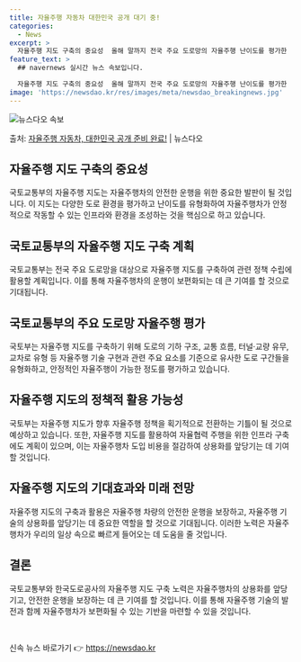 ```yaml
---
title: 자율주행 자동차 대한민국 공개 대기 중!
categories:
  - News
excerpt: >
  자율주행 지도 구축의 중요성  올해 말까지 전국 주요 도로망의 자율주행 난이도를 평가한 '자율주행 지도'가 …
feature_text: >
  ## navernews 실시간 뉴스 속보입니다.

  자율주행 지도 구축의 중요성  올해 말까지 전국 주요 도로망의 자율주행 난이도를 평가한 '자율주행 지도'가 …
image: 'https://newsdao.kr/res/images/meta/newsdao_breakingnews.jpg'
---
```


![뉴스다오 속보](https://newsdao.kr/res/images/meta/newsdao_breakingnews.jpg)

<p>출처: <a href="https://newsdao.kr/4592" rel="dofollow">자율주행 자동차, 대한민국 공개 준비 완료!</a> | 뉴스다오</p>

<h2 data-ke-size="size26">자율주행 지도 구축의 중요성</h2>
국토교통부의 자율주행 지도는 자율주행차의 안전한 운행을 위한 중요한 발판이 될 것입니다. 이 지도는 다양한 도로 환경을 평가하고 난이도를 유형화하여 자율주행차가 안정적으로 작동할 수 있는 인프라와 환경을 조성하는 것을 핵심으로 하고 있습니다.

<h2 data-ke-size="size26">국토교통부의 자율주행 지도 구축 계획</h2>
국토교통부는 전국 주요 도로망을 대상으로 자율주행 지도를 구축하여 관련 정책 수립에 활용할 계획입니다. 이를 통해 자율주행차의 운행이 보편화되는 데 큰 기여를 할 것으로 기대됩니다.

<h2 data-ke-size="size26">국토교통부의 주요 도로망 자율주행 평가</h2>
국토부는 자율주행 지도를 구축하기 위해 도로의 기하 구조, 교통 흐름, 터널·교량 유무, 교차로 유형 등 자율주행 기술 구현과 관련 주요 요소를 기준으로 유사한 도로 구간들을 유형화하고, 안정적인 자율주행이 가능한 정도를 평가하고 있습니다.

<h2 data-ke-size="size26">자율주행 지도의 정책적 활용 가능성</h2>
국토부는 자율주행 지도가 향후 자율주행 정책을 획기적으로 전환하는 기틀이 될 것으로 예상하고 있습니다. 또한, 자율주행 지도를 활용하여 자율협력 주행을 위한 인프라 구축에도 계획이 있으며, 이는 자율주행차 도입 비용을 절감하여 상용화를 앞당기는 데 기여할 것입니다.

<h2 data-ke-size="size26">자율주행 지도의 기대효과와 미래 전망</h2>
자율주행 지도의 구축과 활용은 자율주행 차량의 안전한 운행을 보장하고, 자율주행 기술의 상용화를 앞당기는 데 중요한 역할을 할 것으로 기대됩니다. 이러한 노력은 자율주행차가 우리의 일상 속으로 빠르게 들어오는 데 도움을 줄 것입니다.

<h2 data-ke-size="size26">결론</h2>
국토교통부와 한국도로공사의 자율주행 지도 구축 노력은 자율주행차의 상용화를 앞당기고, 안전한 운행을 보장하는 데 큰 기여를 할 것입니다. 이를 통해 자율주행 기술의 발전과 함께 자율주행차가 보편화될 수 있는 기반을 마련할 수 있을 것입니다. <p data-ke-size="size16">&nbsp;</p> 

신속 뉴스 바로가기 👉 <a href="https://newsdao.kr" rel="dofollow">https://newsdao.kr</a>


